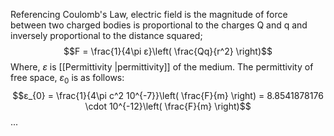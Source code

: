 Referencing Coulomb's Law, electric field is the magnitude of force between two charged bodies is proportional to the charges Q and q and inversely proportional to the distance squared; 
$$F = \frac{1}{4\pi ε}\left( \frac{Qq}{r^2} \right)$$
Where, $ε$ is [[Permittivity |permittivity]] of the medium. The permittivity of free space, $ε_{0}$ is as follows:
$$ε_{0} = \frac{1}{4\pi c^2 10^{-7}}\left( \frac{F}{m} \right) = 8.8541878176 \cdot  10^{-12}\left( \frac{F}{m} \right)$$
...